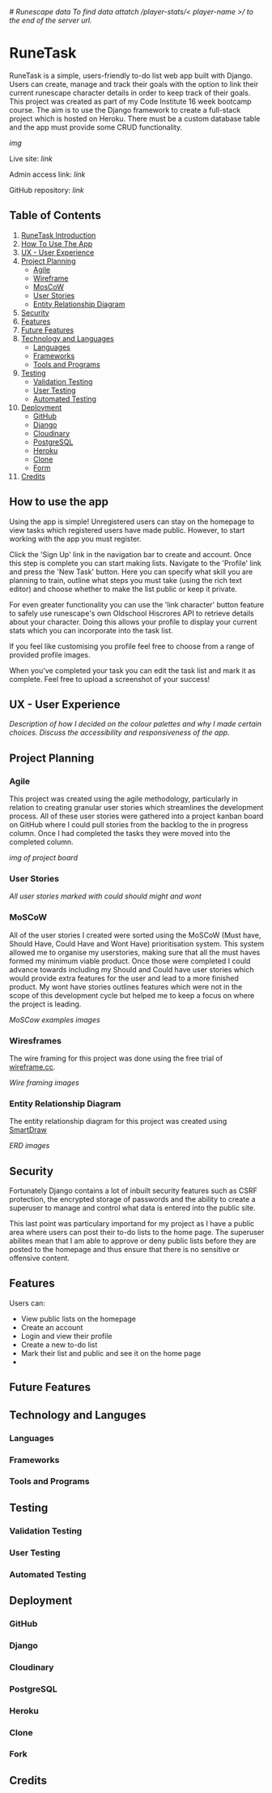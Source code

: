 _# Runescape data 
To find data attatch /player-stats/< player-name >/ to the end of the server url._

# RuneTask

RuneTask is a simple, users-friendly to-do list web app built with Django. Users can create, manage and track their goals with the option to link their current runescape character details in order to keep track of their goals. This project was created as part of my Code Institute 16 week bootcamp course. The aim is to use the Django framework to create a full-stack project which is hosted on Heroku. There must be a custom database table and the app must provide some CRUD functionality.

_img_

Live site: _link_

Admin access link: _link_

GitHub repository: _link_

## Table of Contents

1. [RuneTask Introduction](#RuneTask)
2. [How To Use The App](#how-to-use-the-app)
3. [UX - User Experience](#ux---user-experience)
4. [Project Planning](#project-planning)
    - [Agile](#agile)
    - [Wireframe](#wiresframes)
    - [MosCoW](#moscow)
    - [User Stories](#user-stories)
    - [Entity Relationship Diagram](#entity-relationship-diagram)
5. [Security](#security)
6. [Features](#features)
7. [Future Features](#future-features)
8. [Technology and Languages](#technology-and-languges)
    - [Languages](#languages)
    - [Frameworks](#frameworks)
    - [Tools and Programs](#tools-and-programs)
9. [Testing](#testing)
    - [Validation Testing](#validation-testing)
    - [User Testing](#user-testing)
    - [Automated Testing](#automated-testing)
10. [Deployment](#deployment)
    - [GitHub](#github)
    - [Django](#django)
    - [Cloudinary](#cloudinary)
    - [PostgreSQL](#postgresql)
    - [Heroku](#heroku)
    - [Clone](#clone)
    - [Form](#form)
11. [Credits](#credits)


## How to use the app

Using the app is simple! Unregistered users can stay on the homepage to view tasks which registered users have made public. However, to start working with the app you must register. 

Click the 'Sign Up' link in the navigation bar to create and account. Once this step is complete you can start making lists. Navigate to the 'Profile' link and press the 'New Task' button. Here you can specify what skill you are planning to train, outline what steps you must take (using the rich text editor) and choose whether to make the list public or keep it private.

For even greater functionality you can use the 'link character' button feature to safely use runescape's own Oldschool Hiscrores API to retrieve details about your character. Doing this allows your profile to display your current stats which you can incorporate into the task list. 

If you feel like customising you profile feel free to choose from a range of provided profile images.

When you've completed your task you can edit the task list and mark it as complete. Feel free to upload a screenshot of your success!

## UX - User Experience

_Description of how I decided on the colour palettes and why I made certain choices. Discuss the accessibility and responsiveness of the app._

## Project Planning

### Agile

This project was created using the agile methodology, particularly in relation to creating granular user stories which streamlines the development process. All of these user stories were gathered into a project kanban board on GitHub where I could pull stories from the backlog to the in progress column. Once I had completed the tasks they were moved into the completed column.  

_img of project board_

### User Stories

_All user stories marked with could should might and wont_

### MoSCoW

All of the user stories I created were sorted using the MoSCoW (Must have, Should Have, Could Have and Wont Have) prioritisation system. This system allowed me to organise my userstories, making sure that all the must haves formed my minimum viable product. Once those were completed I could advance towards including my Should and Could have user stories which would provide extra features for the user and lead to a more finished product. My wont have stories outlines features which were not in the scope of this development cycle but helped me to keep a focus on where the project is leading.

_MoSCow examples images_

### Wiresframes

The wire framing for this project was done using the free trial of [wireframe.cc](#https://wireframe.cc/). 

_Wire framing images_

### Entity Relationship Diagram

The entity relationship diagram for this project was created using [SmartDraw](#https://www.smartdraw.com/)

_ERD images_

## Security

Fortunately Django contains a lot of inbuilt security features such as CSRF protection, the encrypted storage of passwords and the ability to create a superuser to manage and control what data is entered into the public site. 

This last point was particulary importand for my project as I have a public area where users can post their to-do lists to the home page. The superuser abilites mean that I am able to approve or deny public lists before they are posted to the homepage and thus ensure that there is no sensitive or offensive content. 

## Features

Users can:
- View public lists on the homepage
- Create an account
- Login and view their profile
- Create a new to-do list
- Mark their list and public and see it on the home page
- 

## Future Features



## Technology and Languges

### Languages



### Frameworks



### Tools and Programs



## Testing

### Validation Testing



### User Testing



### Automated Testing



## Deployment

### GitHub



### Django



### Cloudinary



### PostgreSQL



### Heroku



### Clone 



### Fork



## Credits
































<!-- ## User Stories and Project Board

The user stories and kanban board were created using the GitHub projects and issues features.

### Example user stories

## Manual Testing

Manual website testing was done with the WC3 validators for HTML and CSS

- testing img

Python PEP3 testing was done with ______

- testing img

## Automated Testing

Automated tests for the Django features were written using the inbuilt test capablities of Django. These allowed me to conduct the tests withing the development environment while keeping my deployed database safe.

- code example img

## Deployment

## Known bugs

## Future Features

## Features

- User Authentication (signup, login, logout)
- Add, edit, delete tasks
- Character integration
- Viewing other users tasks
- Admin approval of 'public' tasks

## Languages and frameworks

- Django
- HTML
- CSS
- JavaScript
- Bootstrap
- PostgreSQL
    ### Additional resources used
- Chatgpt

## Colour Palette

- colour palette img

## Wire framing

- wire frames img

## Credits

 -->

